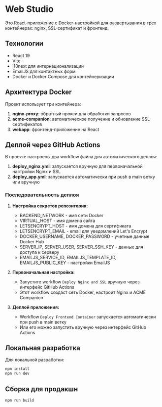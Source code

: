 # Web Studio

Это React-приложение с Docker-настройкой для развертывания в трех контейнерах: nginx, SSL-сертификат и фронтенд.

## Технологии

- React 19
- Vite
- i18next для интернационализации
- EmailJS для контактных форм
- Docker и Docker Compose для контейнеризации

## Архитектура Docker

Проект использует три контейнера:

1. **nginx-proxy**: обратный прокси для обработки запросов
2. **acme-companion**: автоматическое получение и обновление SSL-сертификатов
3. **webapp**: фронтенд-приложение на React

## Деплой через GitHub Actions

В проекте настроены два workflow файла для автоматического деплоя:

1. **deploy_nginx.yml**: запускается вручную для первоначальной настройки Nginx и SSL
2. **deploy_app.yml**: запускается автоматически при push в main ветку или вручную

### Последовательность деплоя

1. **Настройка секретов репозитория:**
   - BACKEND_NETWORK - имя сети Docker
   - VIRTUAL_HOST - имя домена сайта
   - LETSENCRYPT_HOST - имя домена для сертификата
   - LETSENCRYPT_EMAIL - email для уведомлений Let's Encrypt
   - DOCKER_USERNAME, DOCKER_PASSWORD - учетные данные Docker Hub
   - SERVER_IP, SERVER_USER, SERVER_SSH_KEY - данные для доступа к серверу
   - EMAILJS_SERVICE_ID, EMAILJS_TEMPLATE_ID, EMAILJS_PUBLIC_KEY - настройки EmailJS

2. **Первоначальная настройка:**
   - Запустите workflow `Deploy Nginx and SSL` вручную через интерфейс GitHub Actions
   - Этот workflow создаст сеть Docker, настроит Nginx и ACME Companion

3. **Деплой приложения:**
   - Workflow `Deploy Frontend Container` запускается автоматически при push в main ветку
   - Или его можно запустить вручную через интерфейс GitHub Actions

## Локальная разработка

Для локальной разработки:

```bash
npm install
npm run dev
```

## Сборка для продакшн

```bash
npm run build
```
